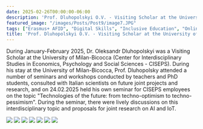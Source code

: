 ```yaml
---
date: 2025-02-26T00:00:00-06:00
description: 'Prof. Dluhopolskyi O.V. - Visiting Scholar at the University of Milan-Bicocca'
featured_image: "/images/Posts/Post9/image7.JPG"
tags: ["Erasmus+ AFID", "Digital Skills", "Inclusive Education", "Online Learning", "Teacher Training", "MS Teams", "Civic Synergy", "International Collaboration", "Ukrainian HEIs"]
title: 'Prof. Dluhopolskyi O.V. - Visiting Scholar at the University of Milan-Bicocca'
---
```


During January-February 2025, Dr. Oleksandr Dluhopolskyi was a Visiting Scholar at the University of Milan-Bicocca (Center for Interdisciplinary Studies in Economics, Psychology and Social Sciences - CISEPS). During his stay at the University of Milan-Bicocca, Prof. Dluhopolsky attended a number of seminars and workshops conducted by teachers and PhD students, consulted with Italian scientists on future joint projects and research, and on 24.02.2025 held his own seminar for CISEPS employees on the topic "Technologies of the future: from techno-optimism to techno-pessimism". During the seminar, there were lively discussions on this interdisciplinary topic and proposals for joint research on AI and IoT.
<br/>

<img src="/images/Posts/Post9/image4.JPG"/>
<img src="/images/Posts/Post9/image1.JPG"/>
<img src="/images/Posts/Post9/image2.JPG"/>
<img src="/images/Posts/Post9/image3.JPG"/>
<img src="/images/Posts/Post9/image5.JPG"/>
<img src="/images/Posts/Post9/image6.JPG"/>
<img src="/images/Posts/Post9/image7.JPG"/>
